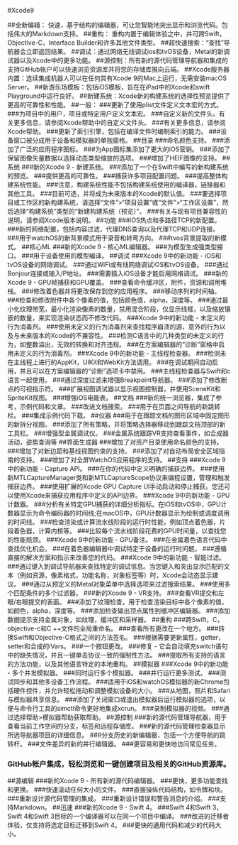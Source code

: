 #Xcode9

##全新编辑： 快速，基于结构的编辑器，可让您智能地突出显示和浏览代码。包括伟大的Markdown支持。
##重构： 重构内置于编辑体验之中，并可跨Swift，Objective-C，Interface Builder和许多其他文件类型。
##超快速搜索：“查找”导航器会立即返回结果。
##调试：通过网络无线调试ios和tvOS设备，Metal的新调试器以及Xcode中的更多功能。
##源控制：所有新的源代码管理导航器和集成的支持GitHub帐户可以快速浏览资源库并将您的存储库推向云端。
##Xcode服务器内置：连续集成机器人可以在任何具有Xcode 9的Mac上运行，无需安装macOS Server。
##新游乐场模板：包括iOS模板，旨在在iPad中的Xcode和swift Playground中运行良好。
##新建系统：Xcode新的构建系统的选择性预览提供了更高的可靠性和性能。
##一般：
###更新了使用plist文件定义文本宏的方式。
###为项目中的用户，项目或特定用户定义文本宏。
###自定义新的文件头。有关更多信息，请参阅Xcode帮助中的自定义文件头。
###有关更多信息，请参阅Xcode帮助。
###更新了索引引擎，包括在编译文件时编制索引的能力。
###设备窗口被分成用于设备和模拟器的单独窗格。
##目录
###命名颜色支持。
###添加了广泛的应用程序图标。
###为App图标集添加了更大的iOS营销。
###添加了保留图像矢量数据以选择动态类型缩放的选项。
###增加了HEIF图像的支持。
##系统
###新的Xcode 9 - 新建系统。
###添加了一个在Swift中编写的新构建系统的预览。
###提供更高的可靠性。
###捕获许多项目配置问题。
###提高整体构建系统性能。
###注意，构建系统性能不包括构建系统使用的编译器，链接器和其他工具。
###目前可选，并将成为未来版本的Xcode的默认值。
###要选择项目或工作区的新构建系统，请选择“文件”>“项目设置”或“文件”>“工作区设置”，然后选择“构建系统”类型的“新建构建系统（预览）”。
###有关与现有项目兼容性的说明，请参阅Xcode版本说明。
##功能
###iOS热点和多路径TCP的新配置。
###新的网络配置，包括内容过滤，代理DNS查询以及代理TCP和UDP连接。
###用于watchOS的新背景模式用于录音和转弯方向。
###tvos背景提取的新模式。
##核心ML
###新的Xcode 9 - 核心ML编辑器。
###为模型生成强类型接口。
###用于设备使用的模型编译。
##调试
###Xcode 9中的新功能 - iOS和tvOS设备的网络调试。
###通过WiFi或有线网络调试iOS和tvOS设备。
###通过Bonjour连接或输入IP地址。
###需要插入iOS设备才能启用网络调试。
###新的Xcode 9 - GPU帧捕获和GPU覆盖。
###查看命令缓冲区，附件，资源和调用堆栈。
###修改着色器并将更改保存到您的应用程序。
###移动序列的时间轴。
###检查和修改附件中各个像素的值，包括颜色值，alpha，深度等。
###通过最小化纹理带宽，最小化渲染像素的数量，禁用混合阶段，仅显示线框，以及缩放镶嵌的数量，来实现渲染状态而不修改代码。
###Xcode 9中的新功能 - 未定义的行为消毒剂。
###使用未定义的行为消毒剂来查找程序崩溃的源，意外的行为以及与未来版本的Xcode的不兼容性。
###检测C语言中的几种类型的未定义的行为，如整数溢出，无效的转换和对齐违规。
###在方案编辑器的“诊断”窗格中启用未定义的行为消毒剂。
###Xcode 9中的新功能 - 主线程检查器。
###检测未在主线程上进行的AppKit，UIKit和WebKit方法调用。
###在调试期间自动启用，并且可以在方案编辑器的“诊断”选项卡中禁用。
###主线程检查器与Swift和c语言一起使用。
###通过深度过滤来增强Breakpoint导航器。
###添加了修改断点的可视指示符。
###扩展视图调试器以显示视图控制器，并使用SceneKit和SpriteKit视图。
###增强iOS电能表。
##文档
###新的统一浏览器，集成了参考，示例代码和文章。
###改进文档搜索。
###用于在页面之间导航的新跳转栏。
###集成示例代码下载。
##仪器
###用于在跟踪文档的图形区域中固定图形的新拆分视图。
###添加了所有策略，并将策略选择器移动到跟踪文档顶部的新工具栏。
###增强型金属调试仪。
###金属系统跟踪VR支持查看事件，如合成器活动，姿势查询等
##界面生成器
###增加了对资产目录使用命名颜色的支持。
###增加了对新边距和基线视图约束的支持。
###添加了对自动布局安全区域指南的支持。
###增加了对全屏WatchOS应用程序的支持。
##支持
###Xcode 9中的新功能 - Capture API。
###在你的代码中定义明确的捕获边界。
###使用新MTLCaptureManager类和新MTLCaptureScope协议来编程设置，管理和触发捕获边界。
###使用扩展的Xcode GPU Capture UI手动启动和停止捕获。您还可以使用Xcode来捕获应用程序中定义的API边界。
###Xcode 9中的新功能 - GPU计数器。
###分析有关特定GPU捕获的详细分析指标。在iOS和tvOS中，GPU计数器显示为命令编码器的时间线;在macOS中，GPU计数器显示为绘制或调度调用的时间线。
###检查渲染或计算流水线阶段的运行时性能，例如顶点着色器，片段着色器，计算内核等。
###比较每个流水线阶段花费的GPU时间量，以查找您的性能瓶颈。
###Xcode 9中的新功能 - GPU备注。
###在金属着色语言代码中查找优化机会。
###在着色器编辑器中调试特定于设备的运行时问题。
###遵循直接的解决方案和指示来改善您的代码。
###Xcode 9中的新功能 - 智能过滤。
###通过键入到调试导航器来查找特定的调试信息。当您键入和突出显示匹配的文本（例如资源，像素格式，功能名称，对象标签等）时，Xcode会动态显示建议。
###通过从预定义的Metal对象菜单中选择选项来过滤搜索结果。
###使用多个匹配条件的多个过滤器。
###新的Xcode 9 - VR支持。
###查看VR提交和左眼/右眼提交的表面。
###添加了纹理检查，用于检查渲染目标中各个像素的值，如颜色，alpha，深度等。
###添加检查输出顶点属性到缓冲区编辑器。
###添加数据提示支持金属对象，如纹理，缓冲区和采样器。
##重构
###跨Swift，C，objective-c和C ++文件的全局重命名。
###查看所有更改在一个地方。
###转换Swift和Objective-C格式之间的方法签名。
###根据需要更新属性，getter，setter和合成的iVars。
###一个按钮更改。
###修复 - 它会自动填充switch语句中的缺失情况，并且一键单击协议一致的强制性方法。
###提取所有支持的语言的方法功能，以及其他语言特定的本地重构。
##模拟器
###Xcode 9中的新功能 - 多个并发模拟器。
###同时运行多个模拟器。
###并行运行更多测试。
###测试同步和其他多设备工作流程。
###适用于iOS和watchOS模拟器的新Chrome包括硬件控件，并允许轻松拖动和调整模拟设备的大小。
###从地图，照片和Safari与模拟器共享信息。
###添加了关闭窗口或退出模拟器后运行模拟器的选项，以便与命令行工具的simctl命令更好地集成xcrun。
###录制模拟器的视频。
###通过选择帮助>模拟器帮助获取帮助。
##源控制
###新的源代码管理导航器，用于查看当前工作空间的分支，标签和远程存储库。
###新的源代码管理检查器显示所选导航器项目的详细信息。
###分支历史的新编辑器，包括一个方便导航的跳转杆。
###文件差异的新的并行编辑器。
###更容易和更快地访问常见任务。
### GitHub帐户集成，轻松浏览和一键创建项目及相关的GitHub资源库。
##源编辑
###新的Xcode 9 - 所有新的源代码编辑器。
###更快，更多功能查找和更换。
###快速滚动任何大小的文件。
###直接操纵代码结构，如令牌和块。
###重新设计源代码管理的集成。
###重新设计错误和警告消息的介绍。
###支持Markdown。
##迅速
###新的Xcode 9 - Swift 4。
###Swift 4和Swift 3，Swift 4和Swift 3目标的一个编译器可以在同一个项目中编译。
###改进的迁移者体验，仅支持将选定目标迁移到Swift 4。
###更快的通用代码和减少的代码大小。
